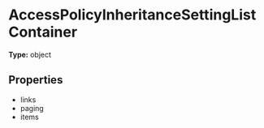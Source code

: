 # AccessPolicyInheritanceSettingListContainer


**Type:** object

## Properties
* links
* paging
* items
